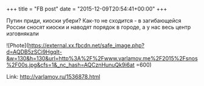 +++
title = "FB post"
date = "2015-12-09T20:54:41+00:00"
+++

Путин приди, киоски убери? Как-то не сходится - в загибающейся России сносят киоски и наводят порядок в городе, а у нас весь центр изговнякали



![Phote](https://external.xx.fbcdn.net/safe_image.php?d=AQDB5zSCi9HgqIt-&w=130&h=130&url=http%3A%2F%2Fwww.varlamov.me%2F2015%2Fsnos%2F00s.jpg&cfs=1&_nc_hash=AQCznHunuQk9i6at =600)


Link: http://varlamov.ru/1536878.html
